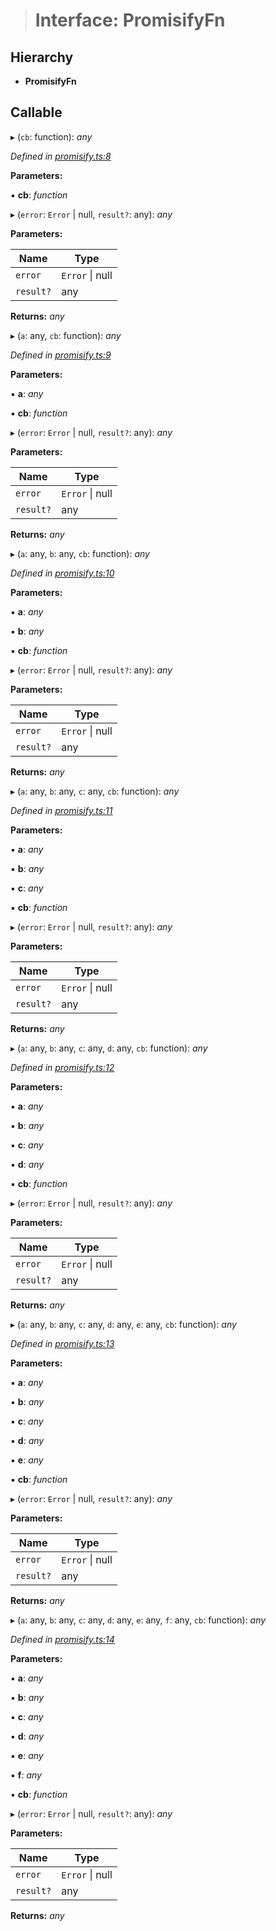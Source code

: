 > # Interface: PromisifyFn

## Hierarchy

* **PromisifyFn**

## Callable

▸ (`cb`: function): *any*

*Defined in [promisify.ts:8](https://github.com/polkadot-js/common/blob/f0aebfc/packages/util/src/promisify.ts#L8)*

**Parameters:**

▪ **cb**: *function*

▸ (`error`: `Error` | null, `result?`: any): *any*

**Parameters:**

Name | Type |
------ | ------ |
`error` | `Error` \| null |
`result?` | any |

**Returns:** *any*

▸ (`a`: any, `cb`: function): *any*

*Defined in [promisify.ts:9](https://github.com/polkadot-js/common/blob/f0aebfc/packages/util/src/promisify.ts#L9)*

**Parameters:**

▪ **a**: *any*

▪ **cb**: *function*

▸ (`error`: `Error` | null, `result?`: any): *any*

**Parameters:**

Name | Type |
------ | ------ |
`error` | `Error` \| null |
`result?` | any |

**Returns:** *any*

▸ (`a`: any, `b`: any, `cb`: function): *any*

*Defined in [promisify.ts:10](https://github.com/polkadot-js/common/blob/f0aebfc/packages/util/src/promisify.ts#L10)*

**Parameters:**

▪ **a**: *any*

▪ **b**: *any*

▪ **cb**: *function*

▸ (`error`: `Error` | null, `result?`: any): *any*

**Parameters:**

Name | Type |
------ | ------ |
`error` | `Error` \| null |
`result?` | any |

**Returns:** *any*

▸ (`a`: any, `b`: any, `c`: any, `cb`: function): *any*

*Defined in [promisify.ts:11](https://github.com/polkadot-js/common/blob/f0aebfc/packages/util/src/promisify.ts#L11)*

**Parameters:**

▪ **a**: *any*

▪ **b**: *any*

▪ **c**: *any*

▪ **cb**: *function*

▸ (`error`: `Error` | null, `result?`: any): *any*

**Parameters:**

Name | Type |
------ | ------ |
`error` | `Error` \| null |
`result?` | any |

**Returns:** *any*

▸ (`a`: any, `b`: any, `c`: any, `d`: any, `cb`: function): *any*

*Defined in [promisify.ts:12](https://github.com/polkadot-js/common/blob/f0aebfc/packages/util/src/promisify.ts#L12)*

**Parameters:**

▪ **a**: *any*

▪ **b**: *any*

▪ **c**: *any*

▪ **d**: *any*

▪ **cb**: *function*

▸ (`error`: `Error` | null, `result?`: any): *any*

**Parameters:**

Name | Type |
------ | ------ |
`error` | `Error` \| null |
`result?` | any |

**Returns:** *any*

▸ (`a`: any, `b`: any, `c`: any, `d`: any, `e`: any, `cb`: function): *any*

*Defined in [promisify.ts:13](https://github.com/polkadot-js/common/blob/f0aebfc/packages/util/src/promisify.ts#L13)*

**Parameters:**

▪ **a**: *any*

▪ **b**: *any*

▪ **c**: *any*

▪ **d**: *any*

▪ **e**: *any*

▪ **cb**: *function*

▸ (`error`: `Error` | null, `result?`: any): *any*

**Parameters:**

Name | Type |
------ | ------ |
`error` | `Error` \| null |
`result?` | any |

**Returns:** *any*

▸ (`a`: any, `b`: any, `c`: any, `d`: any, `e`: any, `f`: any, `cb`: function): *any*

*Defined in [promisify.ts:14](https://github.com/polkadot-js/common/blob/f0aebfc/packages/util/src/promisify.ts#L14)*

**Parameters:**

▪ **a**: *any*

▪ **b**: *any*

▪ **c**: *any*

▪ **d**: *any*

▪ **e**: *any*

▪ **f**: *any*

▪ **cb**: *function*

▸ (`error`: `Error` | null, `result?`: any): *any*

**Parameters:**

Name | Type |
------ | ------ |
`error` | `Error` \| null |
`result?` | any |

**Returns:** *any*
